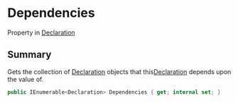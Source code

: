 # Dependencies

Property in [Declaration](yarn.compiler.declaration.md)

## Summary

Gets the collection of [Declaration](yarn.compiler.declaration.md) objects that this[Declaration](yarn.compiler.declaration.md) depends upon the value of.

```csharp
public IEnumerable<Declaration> Dependencies { get; internal set; }
```
